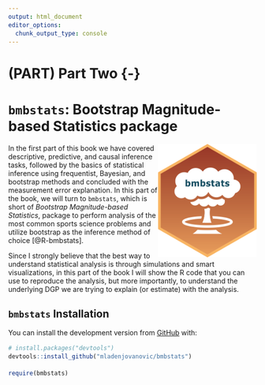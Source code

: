 ```yaml
---
output: html_document
editor_options: 
  chunk_output_type: console
---
```

# (PART) Part Two {-}

# `bmbstats`: Bootstrap Magnitude-based Statistics package

<img src="figures/bmbstats-logo.png" align="right" width="200" />



In the first part of this book we have covered descriptive, predictive, and causal inference tasks, followed by the basics of statistical inference using frequentist, Bayesian, and bootstrap methods and concluded with the measurement error explanation. In this part of the book, we will turn to `bmbstats`, which is short of *Bootstrap Magnitude-based Statistics*, package to perform analysis of the most common sports science problems and utilize bootstrap as the inference method of choice [@R-bmbstats].

Since I strongly believe that the best way to understand statistical analysis is through simulations and smart visualizations, in this part of the book I will show the R code that you can use to reproduce the analysis, but more importantly, to understand the underlying DGP we are trying to explain (or estimate) with the analysis. 

## `bmbstats` Installation

You can install the development version from [GitHub](https://github.com/mladenjovanovic/bmbstats) with:

``` r
# install.packages("devtools")
devtools::install_github("mladenjovanovic/bmbstats")

require(bmbstats)
```




